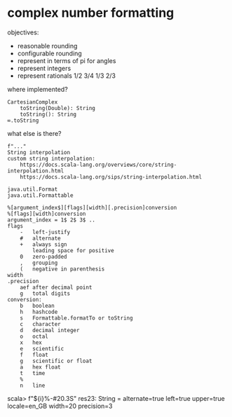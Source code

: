 # complex number formatting

objectives:

- reasonable rounding
- configurable rounding
- represent in terms of pi
    for angles
- represent integers
- represent rationals
    1/2 3/4 1/3 2/3

where implemented?

    CartesianComplex
        toString(Double): String
        toString(): String
    ∞.toString

what else is there?

    f"..."
    String interpolation
    custom string interpolation:
        https://docs.scala-lang.org/overviews/core/string-interpolation.html
        https://docs.scala-lang.org/sips/string-interpolation.html

    java.util.Format
    java.util.Formattable

    %[argument_index$][flags][width][.precision]conversion
    %[flags][width]conversion
    argument_index = 1$ 2$ 3$ ..
    flags
        -   left-justify
        #   alternate
        +   always sign
            leading space for positive
        0   zero-padded
        ,   grouping
        (   negative in parenthesis
    width
    .precision
        aef after decimal point
        g   total digits
    conversion:
        b   boolean
        h   hashcode
        s   Formattable.formatTo or toString
        c   character
        d   decimal integer
        o   octal
        x   hex
        e   scientific
        f   float
        g   scientific or float
        a   hex float
        t   time
        %
        n   line

scala> f"${i}%-#20.3S"
res23: String = alternate=true left=true upper=true locale=en_GB width=20 precision=3